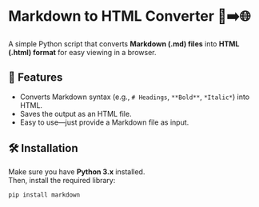 # Markdown to HTML Converter 📝➡️🌐

A simple Python script that converts **Markdown (.md) files** into **HTML (.html) format** for easy viewing in a browser.

## 📌 Features
- Converts Markdown syntax (e.g., `# Headings`, `**Bold**`, `*Italic*`) into HTML.
- Saves the output as an HTML file.
- Easy to use—just provide a Markdown file as input.

## 🛠 Installation

Make sure you have **Python 3.x** installed.  
Then, install the required library:

```bash
pip install markdown
